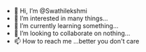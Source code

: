 - 👋 Hi, I’m @Swathilekshmi
- 👀 I’m interested in many things...
- 🌱 I’m currently learning something...
- 💞️ I’m looking to collaborate on nothing...
- 📫 How to reach me ...better you don't care

<!---
Swathilekshmi/Swathilekshmi is a ✨ special ✨ repository because its `README.md` (this file) appears on your GitHub profile.
You can click the Preview link to take a look at your changes.
--->
